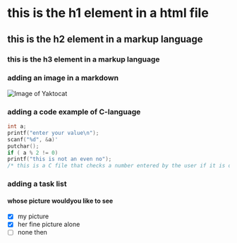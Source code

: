 # this is the h1 element in a html file
## this is the h2 element in a markup language
### this is the h3 element in a markup language


### adding an image in a markdown
![Image of Yaktocat](https://octodex.github.com/images/yaktocat.png)

### adding a code example of C-language
```C
int a;
printf("enter your value\n");
scanf("%d", &a)'
putchar();
if ( a % 2 != 0)
printf("this is not an even no");
/* this is a C file that checks a number entered by the user if it is odd */
```

### adding a task list
#### whose picture wouldyou like to see
- [x] my picture
- [x] her fine picture alone
- [ ] none then
